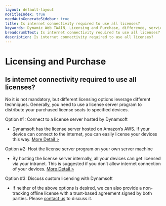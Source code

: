 ```yaml
---
layout: default-layout
noTitleIndex: true
needAutoGenerateSidebar: true
title: Is internet connectivity required to use all licenses?
keywords: Dynamic Web TWAIN, Licensing and Purchase, difference, service, webassembly
breadcrumbText: Is internet connectivity required to use all licenses?
description: Is internet connectivity required to use all licenses?
---
```


# Licensing and Purchase

## Is internet connectivity required to use all licenses?

No it is not mandatory, but different licensing options leverage different techniques.
Generally, you need to use a license server program to distribute your purchased license seats to specified devices.

Option #1: Connect to a license server hosted by Dynamsoft
- Dynamsoft has the license server hosted on Amazon’s AWS. If your device can connect to the internet, you can easily license your devices this way. <a href="https://www.dynamsoft.com/license-tracking/docs/dshosting/index.html" target="_blank">More Detail ></a>

Option #2: Host the license server program on your own server machine
- By hosting the license server internally, all your devices can get licensed via your intranet. This is suggested if you don’t allow internet connection of your devices. <a href="https://www.dynamsoft.com/license-tracking/docs/selfhosting/index.html?ver=17.2.1" target="_blank">More Detail ></a>

Option #3: Discuss custom licensing with Dynamsoft
- If neither of the above options is desired, we can also provide a non-tracking offline license with a trust-based agreement signed by both parties. Please <a href="https://www.dynamsoft.com/company/contact/" target="_blank">contact us</a> to discuss it.
